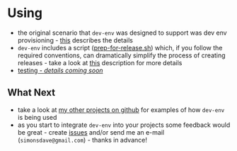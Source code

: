 # Using

* the original scenario that ```dev-env``` was designed
to support was dev env provisioning - [this](provisioning.md)
describes the details
* ```dev-env``` includes a script ([prep-for-release.sh](../bin/prep-for-release.sh))
which, if you follow the required conventions, can dramatically simplify the process
of creating releases - take a look at [this](prep-for-release-dot-sh.md) description for more details
* [testing - *details coming soon*](testing.md)

## What Next

* take a look at [my other projects on github](https://github.com/simonsdave)
for examples of how ```dev-env``` is being used
* as you start to integrate ```dev-env``` into your projects
some feedback would be great - create [issues](../../../issues) and/or
send me an e-mail (```simonsdave@gmail.com```) - thanks in advance!
